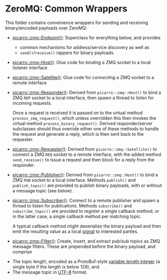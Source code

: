 ZeroMQ: Common Wrappers
=======================

This folder contains convenience wrappers for sending and receiving binary/encoded payloads over ZeroMQ:

* [picarro::zmq::Endpoint()](zmq-endpoint.h++]): Superclass for everything below, and provides
  - common mechanisms for address/service discovery as well as
  - `send()`/`receive()` rappers for binary payloads.

* [picarro::zmq::Host()](zmq-host.h++): Glue code for *binding* a ZMQ socket to a local listener interface

* [picarro::zmq::Satellite()](zmq-satellite.h++): Glue code for *connecting* a ZMQ socket to a remote interface

* [picarro::zmq::Responder()](zmq-responder.h++): Derived from `picarro::zmq::Host()` to bind a ZMQ `REP` socket to a local interface, then spawn a thread to listen for incoming requests.

  Once a request is received it is passed on to the virtual method `process_zmq_request()`, which unless overridden this then invokes the virtual method `process_binary_request()`.  Derived responder/server subclasses should thus override either one of these methods to handle the request and generate a reply, which is then sent back to the requester.

* [picarro::zmq::Requester()](zmq-requester.h++): Derived from `picarro::zmq::Satellite()` to connect a ZMQ `REQ` socket to a remote interface, with the added method `send_receive()` to issue a request and then block for a reply from the responder.

* [picarro::zmq::Publisher()](zmq-publisher.h++): Derived from `picarro::zmq::Host()` to bind a ZMQ `PUB` socket to a local interface.  Methods `publish()` and `publish_topic()` are provided to publish binary payloads, with or without a message topic (see below).

* [picarro::zmq::Subscriber()](zmq-subscriber.h++): Connect to a remote publisher and spawn a thread to listen for publications. Methods `subscribe()` and `subscribe_topic()` are provided to register a single callback method; or in the latter case, a single callback method per matching topic.

  A typical callback method might deserialize the binary payload and then emit the resulting value as a local [signal](../../../core/thread/signaltemplate.h++) to interested parties.

* [picarro::zmq::Filter()](zmq-filter.h++): Create, insert, and extract pub/sub topics as ZMQ message filters. These are prepended before the binary payload, and comprise
 - The topic length, encoded as a ProtoBuf-style [variable length integer](https://protobuf.dev/programming-guides/encoding/#varints) (a single byte if the length is below 128), and
 - The message topic in [UTF-8](https://en.wikipedia.org/wiki/UTF-8) format.
